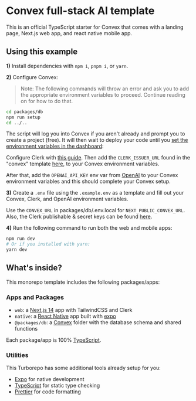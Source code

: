 # Convex full-stack AI template

This is an official TypeScript starter for Convex that comes with a landing page, Next.js web app, and react native mobile app.

## Using this example

**1)** Install dependencies with `npm i`, `pnpm i`, or `yarn`.

**2)** Configure Convex:

> Note: The following commands will throw an error and ask you to add the appropriate environment variables to proceed. Continue reading on for how to do that.

```sh
cd packages/db
npm run setup
cd ../..
```

The script will log you into Convex if you aren't already and prompt you to
create a project (free). It will then wait to deploy your code until you
[set the environment variables in the dashboard](https://dashboard.convex.dev/deployment/settings/environment-variables?var=OPENAI_API_KEY&var=CLERK_ISSUER_URL):

Configure Clerk with [this guide](https://docs.convex.dev/auth/clerk). Then add the `CLERK_ISSUER_URL` found in the "convex" template [here](https://dashboard.clerk.com/last-active?path=jwt-templates), to your Convex environment variables.

After that, add the `OPENAI_API_KEY` env var from [OpenAI](https://platform.openai.com/account/api-keys) to your Convex environment variables and this should complete your Convex setup.

**3)** Create a `.env` file using the `.example.env` as a template and fill out your Convex, Clerk, and OpenAI environment variables.

Use the `CONVEX_URL` in packages/db/.env.local for `NEXT_PUBLIC_CONVEX_URL`. Also, the Clerk publishable & secret keys can be found [here](https://dashboard.clerk.com/last-active?path=api-keys).

**4)** Run the following command to run both the web and mobile apps:

```sh
npm run dev
# Or if you installed with yarn:
yarn dev
```

## What's inside?

This monorepo template includes the following packages/apps:

### Apps and Packages

- `web`: a [Next.js 14](https://nextjs.org/) app with TailwindCSS and Clerk
- `native`: a [React Native](https://reactnative.dev/) app built with [expo](https://docs.expo.dev/)
- `@packages/db`: a [Convex](https://www.convex.dev/) folder with the database schema and shared functions

Each package/app is 100% [TypeScript](https://www.typescriptlang.org/).

### Utilities

This Turborepo has some additional tools already setup for you:

- [Expo](https://docs.expo.dev/) for native development
- [TypeScript](https://www.typescriptlang.org/) for static type checking
- [Prettier](https://prettier.io) for code formatting
